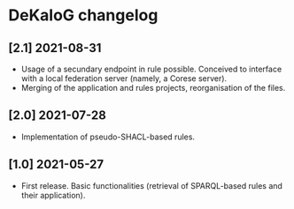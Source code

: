 # DeKaloG changelog

## [2.1] 2021-08-31
* Usage of a secundary endpoint in rule possible. Conceived to interface with a local federation server (namely, a Corese server).
* Merging of the application and rules projects, reorganisation of the files.

## [2.0] 2021-07-28
* Implementation of pseudo-SHACL-based rules.

## [1.0] 2021-05-27
* First release. Basic functionalities (retrieval of SPARQL-based rules and their application).
